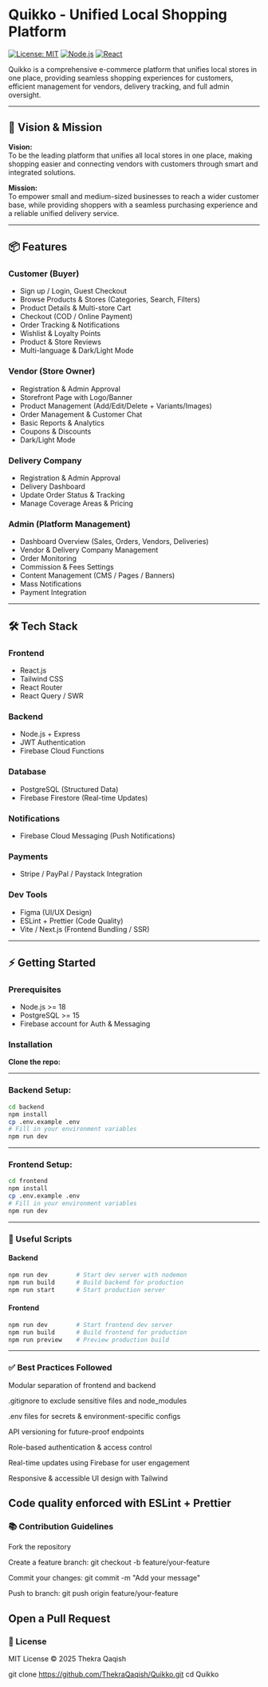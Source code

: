 # Quikko - Unified Local Shopping Platform

[![License: MIT](https://img.shields.io/badge/License-MIT-yellow.svg)](https://opensource.org/licenses/MIT)
[![Node.js](https://img.shields.io/badge/Node.js-v20-green)](https://nodejs.org/)
[![React](https://img.shields.io/badge/React-v18-blue)](https://reactjs.org/)

Quikko is a comprehensive e-commerce platform that unifies local stores in one place, providing seamless shopping experiences for customers, efficient management for vendors, delivery tracking, and full admin oversight.

---

## 🎯 Vision & Mission

**Vision:**  
To be the leading platform that unifies all local stores in one place, making shopping easier and connecting vendors with customers through smart and integrated solutions.

**Mission:**  
To empower small and medium-sized businesses to reach a wider customer base, while providing shoppers with a seamless purchasing experience and a reliable unified delivery service.

---

## 📦 Features

### Customer (Buyer)
- Sign up / Login, Guest Checkout  
- Browse Products & Stores (Categories, Search, Filters)  
- Product Details & Multi-store Cart  
- Checkout (COD / Online Payment)  
- Order Tracking & Notifications  
- Wishlist & Loyalty Points  
- Product & Store Reviews  
- Multi-language & Dark/Light Mode  

### Vendor (Store Owner)
- Registration & Admin Approval  
- Storefront Page with Logo/Banner  
- Product Management (Add/Edit/Delete + Variants/Images)  
- Order Management & Customer Chat  
- Basic Reports & Analytics  
- Coupons & Discounts  
- Dark/Light Mode  

### Delivery Company
- Registration & Admin Approval  
- Delivery Dashboard  
- Update Order Status & Tracking  
- Manage Coverage Areas & Pricing  

### Admin (Platform Management)
- Dashboard Overview (Sales, Orders, Vendors, Deliveries)  
- Vendor & Delivery Company Management  
- Order Monitoring  
- Commission & Fees Settings  
- Content Management (CMS / Pages / Banners)  
- Mass Notifications  
- Payment Integration  

---

## 🛠️ Tech Stack

### Frontend
- React.js  
- Tailwind CSS  
- React Router  
- React Query / SWR  

### Backend
- Node.js + Express  
- JWT Authentication  
- Firebase Cloud Functions  

### Database
- PostgreSQL (Structured Data)  
- Firebase Firestore (Real-time Updates)  

### Notifications
- Firebase Cloud Messaging (Push Notifications)  

### Payments
- Stripe / PayPal / Paystack Integration  

### Dev Tools
- Figma (UI/UX Design)  
- ESLint + Prettier (Code Quality)  
- Vite / Next.js (Frontend Bundling / SSR)  

---

## ⚡ Getting Started

### Prerequisites
- Node.js >= 18  
- PostgreSQL >= 15  
- Firebase account for Auth & Messaging  

### Installation

**Clone the repo:**

---
### Backend Setup:
```bash
cd backend
npm install
cp .env.example .env
# Fill in your environment variables
npm run dev
```
---

### Frontend Setup:
```bash
cd frontend
npm install
cp .env.example .env
# Fill in your environment variables
npm run dev
```
---
 ### 🔗 Useful Scripts

#### Backend
```bash 
npm run dev        # Start dev server with nodemon
npm run build      # Build backend for production
npm run start      # Start production server
```

#### Frontend
```bash
npm run dev        # Start frontend dev server
npm run build      # Build frontend for production
npm run preview    # Preview production build
```
---
### ✅ Best Practices Followed

Modular separation of frontend and backend

.gitignore to exclude sensitive files and node_modules

.env files for secrets & environment-specific configs

API versioning for future-proof endpoints

Role-based authentication & access control

Real-time updates using Firebase for user engagement

Responsive & accessible UI design with Tailwind

Code quality enforced with ESLint + Prettier
---

### 📚 Contribution Guidelines

Fork the repository

Create a feature branch: git checkout -b feature/your-feature

Commit your changes: git commit -m "Add your message"

Push to branch: git push origin feature/your-feature

Open a Pull Request
---

### 📝 License

MIT License © 2025 Thekra Qaqish






git clone https://github.com/ThekraQaqish/Quikko.git
cd Quikko
